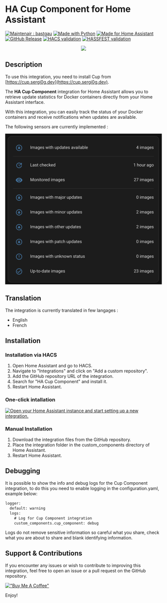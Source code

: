 # HA Cup Component for Home Assistant

[![Maintenair : bastgau](https://img.shields.io/badge/maintener-bastgau-orange?logo=github&logoColor=%23959da5&labelColor=%232d333a)](https://github.com/bastgau)
[![Made with Python](https://img.shields.io/badge/Made_with-Python-blue?style=flat&logo=python&logoColor=%23959da5&labelColor=%232d333a)](https://www.python.org/)
[![Made for Home Assistant](https://img.shields.io/badge/Made_for-Homeassistant-blue?style=flat&logo=homeassistant&logoColor=%23959da5&labelColor=%232d333a)](https://www.home-assistant.io/)
[![GitHub Release](https://img.shields.io/github/v/release/bastgau/ha-cup-component?logo=github&logoColor=%23959da5&labelColor=%232d333a&color=%230e80c0)](https://github.com/bastgau/ha-cup-component/releases)
[![HACS validation](https://github.com/bastgau/ha-cup-component/actions/workflows/validate-for-hacs.yml/badge.svg)](https://github.com/bastgau/ha-cup-component/actions/workflows/validate-for-hacs.yml)
[![HASSFEST validation](https://github.com/bastgau/ha-cup-component/actions/workflows/validate-with-hassfest.yml/badge.svg)](https://github.com/bastgau/ha-cup-component/actions/workflows/validate-with-hassfest.yml)

<p align="center" width="100%">
    <img src="https://brands.home-assistant.io/_/cup_component/logo.png">
</p>

## Description

To use this integration, you need to install Cup from [https://cup.sergi0g.dev](https://cup.sergi0g.dev).

The **HA Cup Component** integration for Home Assistant allows you to retrieve update statistics for Docker containers directly from your Home Assistant interface.

With this integration, you can easily track the status of your Docker containers and receive notifications when updates are available.

The following sensors are currently implemented :

<p align="center" width="100%">
    <img src="https://github.com/bastgau/ha-cup-component/blob/develop/img/release-v1.0.png?raw=true" width="600">
</p>

## Translation

The integration is currently translated in few langages :

- English
- French


## Installation

### Installation via HACS

1. Open Home Assistant and go to HACS.
2. Navigate to "Integrations" and click on "Add a custom repository".
3. Add the GitHub repository URL of the integration.
4. Search for "HA Cup Component" and install it.
5. Restart Home Assistant.

### One-click intallation

[![Open your Home Assistant instance and start setting up a new integration.](https://my.home-assistant.io/badges/config_flow_start.svg)](https://my.home-assistant.io/redirect/hacs_repository/?owner=bastgau&repository=ha-cup-component&category=Integration)

### Manual Installation

1. Download the integration files from the GitHub repository.
2. Place the integration folder in the custom_components directory of Home Assistant.
3. Restart Home Assistant.

## Debugging

It is possible to show the info and debug logs for the Cup Component integration, to do this you need to enable logging in the configuration.yaml, example below:

```
logger:
  default: warning
  logs:
    # Log for Cup Component integration
    custom_components.cup_component: debug
```

Logs do not remove sensitive information so careful what you share, check what you are about to share and blank identifying information.

## Support & Contributions

If you encounter any issues or wish to contribute to improving this integration, feel free to open an issue or a pull request on the GitHub repository.

[!["Buy Me A Coffee"](https://www.buymeacoffee.com/assets/img/custom_images/orange_img.png)](https://www.buymeacoffee.com/bastgau)

Enjoy!

